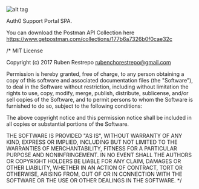 

![alt tag](http://auth0.metacode.com.co/diagrams/app.png)

Auth0 Support Portal SPA.

You can download the Postman API Collection here
https://www.getpostman.com/collections/177b6a7326b0f0cae32c

/*
MIT License

Copyright (c) 2017 Ruben Restrepo <rubenchorestrepo@gmail.com>

Permission is hereby granted, free of charge, to any person obtaining a copy
of this software and associated documentation files (the "Software"), to deal
in the Software without restriction, including without limitation the rights
to use, copy, modify, merge, publish, distribute, sublicense, and/or sell
copies of the Software, and to permit persons to whom the Software is
furnished to do so, subject to the following conditions:

The above copyright notice and this permission notice shall be included in all
copies or substantial portions of the Software.

THE SOFTWARE IS PROVIDED "AS IS", WITHOUT WARRANTY OF ANY KIND, EXPRESS OR
IMPLIED, INCLUDING BUT NOT LIMITED TO THE WARRANTIES OF MERCHANTABILITY,
FITNESS FOR A PARTICULAR PURPOSE AND NONINFRINGEMENT. IN NO EVENT SHALL THE
AUTHORS OR COPYRIGHT HOLDERS BE LIABLE FOR ANY CLAIM, DAMAGES OR OTHER
LIABILITY, WHETHER IN AN ACTION OF CONTRACT, TORT OR OTHERWISE, ARISING FROM,
OUT OF OR IN CONNECTION WITH THE SOFTWARE OR THE USE OR OTHER DEALINGS IN THE
SOFTWARE.
*/

